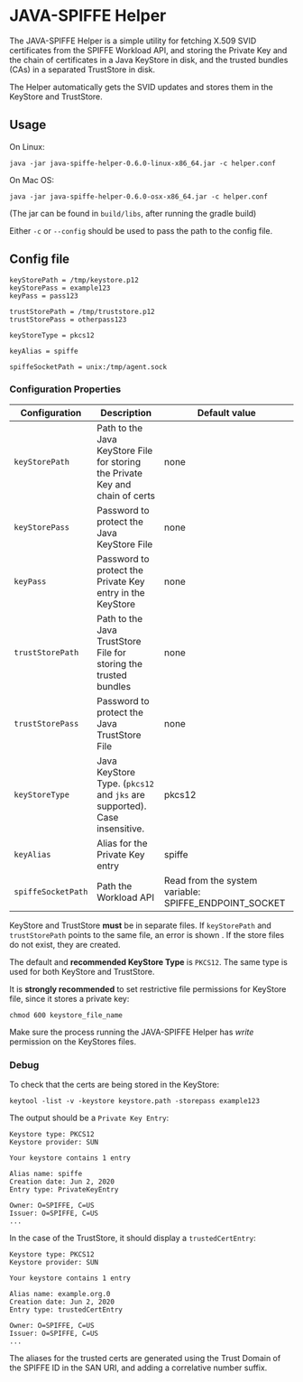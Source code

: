 # JAVA-SPIFFE Helper

The JAVA-SPIFFE Helper is a simple utility for fetching X.509 SVID certificates from the SPIFFE Workload API, 
and storing the Private Key and the chain of certificates in a Java KeyStore in disk, and the trusted bundles (CAs)
in a separated TrustStore in disk.

The Helper automatically gets the SVID updates and stores them in the KeyStore and TrustStore.

## Usage

On Linux:

`java -jar java-spiffe-helper-0.6.0-linux-x86_64.jar -c helper.conf`

On Mac OS:

`java -jar java-spiffe-helper-0.6.0-osx-x86_64.jar -c helper.conf`

(The jar can be found in `build/libs`, after running the gradle build)

Either `-c` or `--config` should be used to pass the path to the config file.

## Config file

```
keyStorePath = /tmp/keystore.p12
keyStorePass = example123
keyPass = pass123

trustStorePath = /tmp/truststore.p12
trustStorePass = otherpass123

keyStoreType = pkcs12

keyAlias = spiffe

spiffeSocketPath = unix:/tmp/agent.sock
```

### Configuration Properties

 |Configuration     | Description                                                                    | Default value |
 |------------------|--------------------------------------------------------------------------------| ------------- |
 |`keyStorePath`    | Path to the Java KeyStore File for storing the Private Key and chain of certs  |     none      |
 |`keyStorePass`    | Password to protect the Java KeyStore File                                     |     none      |
 |`keyPass`         | Password to protect the Private Key entry in the KeyStore                      |     none      |
 |`trustStorePath`  | Path to the Java TrustStore File for storing the trusted bundles               |     none      |
 |`trustStorePass`  | Password to protect the Java TrustStore File                                   |     none      |
 |`keyStoreType`    | Java KeyStore Type. (`pkcs12` and `jks` are supported). Case insensitive.      |     pkcs12    |
 |`keyAlias`        | Alias for the Private Key entry                                                |     spiffe    |
 |`spiffeSocketPath`| Path the Workload API                                                          |     Read from the system variable: SPIFFE_ENDPOINT_SOCKET  |
  
KeyStore and TrustStore **must** be in separate files. If `keyStorePath` and `trustStorePath` points to the same file, an error
is shown
. 
If the store files do not exist, they are created. 

The default and **recommended KeyStore Type** is `PKCS12`. The same type is used for both KeyStore and TrustStore.

It is **strongly recommended** to set restrictive file permissions for KeyStore file, since it stores a private key: 

`chmod 600 keystore_file_name`

Make sure the process running the JAVA-SPIFFE Helper has _write_ permission on the KeyStores files. 

### Debug

To check that the certs are being stored in the KeyStore:

`keytool -list -v -keystore keystore.path -storepass example123`

The output should be a `Private Key Entry`:

```
Keystore type: PKCS12
Keystore provider: SUN

Your keystore contains 1 entry

Alias name: spiffe
Creation date: Jun 2, 2020
Entry type: PrivateKeyEntry

Owner: O=SPIFFE, C=US
Issuer: O=SPIFFE, C=US
...
```

In the case of the TrustStore, it should display a `trustedCertEntry`:

```
Keystore type: PKCS12
Keystore provider: SUN

Your keystore contains 1 entry

Alias name: example.org.0
Creation date: Jun 2, 2020
Entry type: trustedCertEntry

Owner: O=SPIFFE, C=US
Issuer: O=SPIFFE, C=US
...
```

The aliases for the trusted certs are generated using the Trust Domain of the SPIFFE ID in the SAN URI, and adding a 
correlative number suffix.